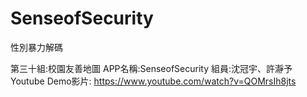 # SenseofSecurity
性別暴力解碼

第三十組:校園友善地圖
APP名稱:SenseofSecurity
組員:沈冠宇、許瀞予
Youtube Demo影片: https://www.youtube.com/watch?v=QOMrsIh8jts

